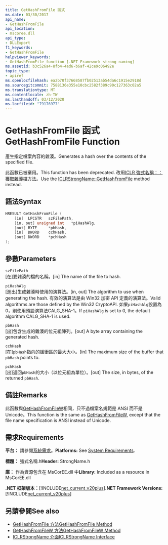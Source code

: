 ```yaml
---
title: GetHashFromFile 函式
ms.date: 03/30/2017
api_name:
- GetHashFromFile
api_location:
- mscoree.dll
api_type:
- DLLExport
f1_keywords:
- GetHashFromFile
helpviewer_keywords:
- GetHashFromFile function [.NET Framework strong naming]
ms.assetid: b3c526a4-8fb4-4ad6-b6af-42ce9c06492e
topic_type:
- apiref
ms.openlocfilehash: ea2b70f37668587fb02513ab54da6c1915e2918d
ms.sourcegitcommit: 7588136e355e10cbc2582f389c90c127363c02a5
ms.translationtype: MT
ms.contentlocale: zh-TW
ms.lasthandoff: 03/12/2020
ms.locfileid: "79176977"
---
```

# <a name="gethashfromfile-function"></a><span data-ttu-id="8ca04-102">GetHashFromFile 函式</span><span class="sxs-lookup"><span data-stu-id="8ca04-102">GetHashFromFile Function</span></span>
<span data-ttu-id="8ca04-103">產生指定檔案內容的雜湊。</span><span class="sxs-lookup"><span data-stu-id="8ca04-103">Generates a hash over the contents of the specified file.</span></span>  
  
 <span data-ttu-id="8ca04-104">此函數已被棄用。</span><span class="sxs-lookup"><span data-stu-id="8ca04-104">This function has been deprecated.</span></span> <span data-ttu-id="8ca04-105">改用[ICLR 強式名稱：：獲取雜湊檔](../hosting/iclrstrongname-gethashfromfile-method.md)方法。</span><span class="sxs-lookup"><span data-stu-id="8ca04-105">Use the [ICLRStrongName::GetHashFromFile](../hosting/iclrstrongname-gethashfromfile-method.md) method instead.</span></span>  
  
## <a name="syntax"></a><span data-ttu-id="8ca04-106">語法</span><span class="sxs-lookup"><span data-stu-id="8ca04-106">Syntax</span></span>  
  
```cpp  
HRESULT GetHashFromFile (  
    [in]  LPCSTR   szFilePath,  
    [in, out] unsigned int   *piHashAlg,
    [out] BYTE     *pbHash,
    [in]  DWORD    cchHash,
    [out] DWORD    *pchHash  
);  
```  
  
## <a name="parameters"></a><span data-ttu-id="8ca04-107">參數</span><span class="sxs-lookup"><span data-stu-id="8ca04-107">Parameters</span></span>  
 `szFilePath`  
 <span data-ttu-id="8ca04-108">[在]要雜湊的檔的名稱。</span><span class="sxs-lookup"><span data-stu-id="8ca04-108">[in] The name of the file to hash.</span></span>  
  
 `piHashAlg`  
 <span data-ttu-id="8ca04-109">[進出]生成雜湊時使用的演算法。</span><span class="sxs-lookup"><span data-stu-id="8ca04-109">[in, out] The algorithm to use when generating the hash.</span></span> <span data-ttu-id="8ca04-110">有效的演算法是由 Win32 加密 API 定義的演算法。</span><span class="sxs-lookup"><span data-stu-id="8ca04-110">Valid algorithms are those defined by the Win32 CryptoAPI.</span></span> <span data-ttu-id="8ca04-111">如果`piHashAlg`設置為 0，則使用預設演算法CALG_SHA-1。</span><span class="sxs-lookup"><span data-stu-id="8ca04-111">If `piHashAlg` is set to 0, the default algorithm CALG_SHA-1 is used.</span></span>  
  
 `pbHash`  
 <span data-ttu-id="8ca04-112">[出]包含生成的雜湊的位元組陣列。</span><span class="sxs-lookup"><span data-stu-id="8ca04-112">[out] A byte array containing the generated hash.</span></span>  
  
 `cchHash`  
 <span data-ttu-id="8ca04-113">[在]`pbHash`指向的緩衝區的最大大小。</span><span class="sxs-lookup"><span data-stu-id="8ca04-113">[in] The maximum size of the buffer that `pbHash` points to.</span></span>  
  
 `pchHash`  
 <span data-ttu-id="8ca04-114">[出]返回`pbHash`的大小（以位元組為單位）。</span><span class="sxs-lookup"><span data-stu-id="8ca04-114">[out] The size, in bytes, of the returned `pbHash`.</span></span>  
  
## <a name="remarks"></a><span data-ttu-id="8ca04-115">備註</span><span class="sxs-lookup"><span data-stu-id="8ca04-115">Remarks</span></span>  
 <span data-ttu-id="8ca04-116">此函數與[GetHashFromFileW](gethashfromfilew-function.md)相同，只不過檔案名規範是 ANSI 而不是 Unicode。</span><span class="sxs-lookup"><span data-stu-id="8ca04-116">This function is the same as [GetHashFromFileW](gethashfromfilew-function.md), except that the file name specification is ANSI instead of Unicode.</span></span>  
  
## <a name="requirements"></a><span data-ttu-id="8ca04-117">需求</span><span class="sxs-lookup"><span data-stu-id="8ca04-117">Requirements</span></span>  
 <span data-ttu-id="8ca04-118">**平台：** 請參閱[系統需求](../../get-started/system-requirements.md)。</span><span class="sxs-lookup"><span data-stu-id="8ca04-118">**Platforms:** See [System Requirements](../../get-started/system-requirements.md).</span></span>  
  
 <span data-ttu-id="8ca04-119">**標題：** 強式名稱.h</span><span class="sxs-lookup"><span data-stu-id="8ca04-119">**Header:** StrongName.h</span></span>  
  
 <span data-ttu-id="8ca04-120">**庫：** 作為資源包含在 MsCorEE.dll 中</span><span class="sxs-lookup"><span data-stu-id="8ca04-120">**Library:** Included as a resource in MsCorEE.dll</span></span>  
  
 <span data-ttu-id="8ca04-121">**.NET 框架版本：**[!INCLUDE[net_current_v20plus](../../../../includes/net-current-v20plus-md.md)]</span><span class="sxs-lookup"><span data-stu-id="8ca04-121">**.NET Framework Versions:** [!INCLUDE[net_current_v20plus](../../../../includes/net-current-v20plus-md.md)]</span></span>  
  
## <a name="see-also"></a><span data-ttu-id="8ca04-122">另請參閱</span><span class="sxs-lookup"><span data-stu-id="8ca04-122">See also</span></span>

- [<span data-ttu-id="8ca04-123">GetHashFromFile 方法</span><span class="sxs-lookup"><span data-stu-id="8ca04-123">GetHashFromFile Method</span></span>](../hosting/iclrstrongname-gethashfromfile-method.md)
- [<span data-ttu-id="8ca04-124">GetHashFromFileW 方法</span><span class="sxs-lookup"><span data-stu-id="8ca04-124">GetHashFromFileW Method</span></span>](../hosting/iclrstrongname-gethashfromfilew-method.md)
- [<span data-ttu-id="8ca04-125">ICLRStrongName 介面</span><span class="sxs-lookup"><span data-stu-id="8ca04-125">ICLRStrongName Interface</span></span>](../hosting/iclrstrongname-interface.md)
